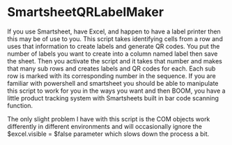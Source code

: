 # SmartsheetQRLabelMaker
If you use Smartsheet, have Excel, and happen to have a label printer then this may be of use to you.  This script takes identifying cells from a row and uses that information to create labels and generate QR codes.  You put the number of labels you want to create into a column named label then save the sheet.  Then you activate the script and it takes that number and makes that many sub rows and creates labels and QR codes for each.  Each sub row is marked with its corresponding number in the sequence.  If you are familiar with powershell and smartsheet you should be able to manipulate this script to work for you in the ways you want and then BOOM, you have a little product tracking system with Smartsheets built in bar code scanning function.  

The only slight problem I have with this script is the COM objects work differently in different environments and will occasionally ignore the $excel.visible = $false parameter which slows down the process a bit.  
